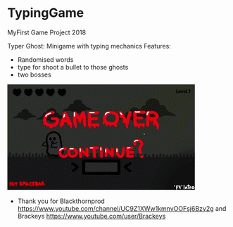 # TypingGame
MyFirst Game Project 2018

Typer Ghost: Minigame with typing mechanics
Features:
- Randomised words
- type for shoot a bullet to those ghosts
- two bosses
  
![](https://github.com/zeluny/TypingGame/blob/main/typer_ghost.gif)

- Thank you for Blackthornprod https://www.youtube.com/channel/UC9Z1XWw1kmnvOOFsj6Bzy2g
and Brackeys https://www.youtube.com/user/Brackeys
